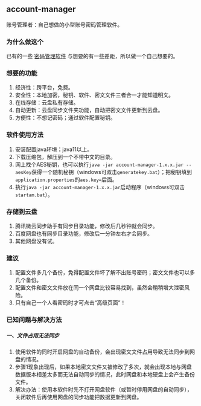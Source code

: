 ## account-manager
账号管理者：自己想做的小型账号密码管理软件。

### 为什么做这个
已有的一些 [密码管理软件](https://www.zhihu.com/question/27338793) 与想要的有一些差距，所以做一个自己想要的。  

### 想要的功能 
1. 经济性：跨平台，免费。
2. 安全性：本地加密，秘钥、软件、密文文件三者合一才能知道明文。
3. 在线存储：云盘私有存储。
4. 自动更新：云盘同步文件夹功能，自动把密文文件更新到云盘。
5. 方便性：不想记密码；通过软件配置秘钥。  

### 软件使用方法
1. 安装配置java环境；java11以上。
2. 下载压缩包，解压到一个不带中文的目录。
3. 网上找个AES秘钥，也可以执行`java -jar account-manager-1.x.x.jar --aesKey`获得一个随机秘钥（windows可双击`generatekey.bat`）；把秘钥填到`application.properties`的`aes.key=`后面。
4. 执行`java -jar account-manager-1.x.x.jar`启动程序（windows可双击`startam.bat`）。

### 存储到云盘
1. 腾讯微云同步助手有同步目录功能，修改后几秒钟就会同步。  
2. 百度网盘也有同步目录功能，修改后一分钟左右才会同步。
3. 其他网盘没有试。

### 建议
1. 配置文件多几个备份，免得配置文件坏了解不出账号密码；密文文件也可以多几个备份。
2. 配置文件和密文文件放在同一个网盘比较容易找到，虽然会稍稍增大泄密风险。
3. 只有自己一个人看密码时才可点击“高级页面”！

### 已知问题与解决方法
##### 一、文件占用无法同步
1. 使用软件的同时开启网盘的自动备份，会出现密文文件占用导致无法同步到网盘的情况。 
2. 步骤1现象出现后，如果本地密文文件又被修改了多次，就会出现本地与网盘数据版本相差太多而无法自动同步的情况，此时网盘和本地硬盘上会产生备份文件。 
3. 解决办法：使用本软件时先不打开网盘软件（或暂时停用网盘的自动同步），关闭软件后再使用网盘的同步功能把数据更新到网盘。